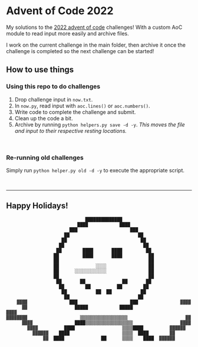 # Advent of Code 2022

My solutions to the [2022 advent of code](https://adventofcode.com/2022) challenges! With a custom AoC module to read input more easily and archive files.

I work on the current challenge in the main folder, then archive it once the challenge is completed so the next challenge can be started!


## How to use things

### Using this repo to do challenges
1. Drop challenge input in `now.txt`.
2. In `now.py`, read input with `aoc.lines()` or `aoc.numbers()`.
3. Write code to complete the challenge and submit.
4. Clean up the code a bit.
5. Archive by running `python helpers.py save -d -y`. _This moves the file and input to their respective resting locations._

<br>

### Re-running old challenges
Simply run `python helper.py old -d -y` to execute the appropriate script.

<br>

---
## Happy Holidays!


                                  ██████████████                                
                               ████            ████                             
                            ███                    ███                          
                          ██                          ██                        
                         ██                            ██                       
                        ██                              ██                      
                       ██        ████       ████         ██                    
                      ██         ████       ████          ██                    
                      ██                                  ██                    
                      ██              ░░░░                ██                    
                      ██      ░░░░░░░░░░░░                ██                    
                      ██                                  ██                    
                       ██       ██              ██       ██                    
                        ██        ██          ██        ██                      
                         ██           ██  ██           ██                      
                          ██                          ██                        
        ▓▓▓▓                ███                    ███                ▓▓▓▓      
          ▓▓                  █████            █████                    ▓▓▓▓    
    ▓▓▓▓▓▓▓▓                    ▒▒▒▒▒▒▒▒▒▒▒▒▒▒▒▒▒▒                      ▓▓      
          ▓▓▓▓                ████▒▒▒▒▒▒▒▒▒▒▒▒▒▒▒▒▒▒                  ▓▓▓▓      
            ▓▓▓▓          ████                  ▒▒▒▒████          ▓▓▓▓▓▓        
              ▓▓▓▓▓▓    ████                    ▒▒▒▒  ████        ▓▓            
                  ▓▓  ████              ██      ▒▒▒▒    ████  ▓▓▓▓▓▓            
